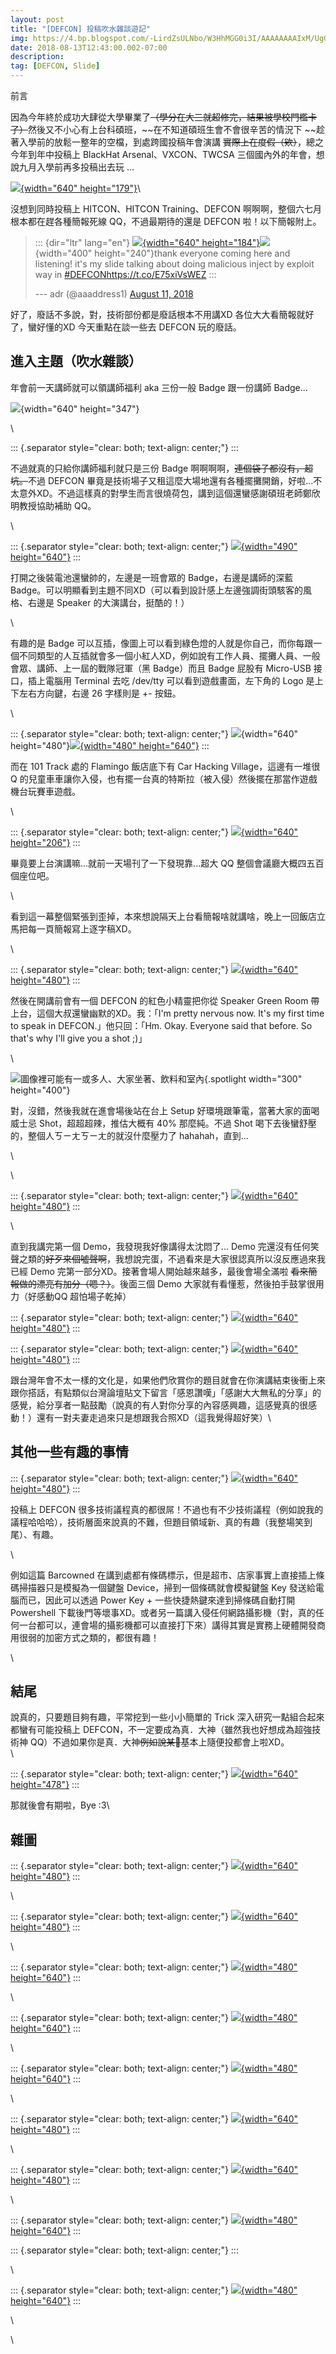 ```yaml
---
layout: post
title: "[DEFCON] 投稿吹水雜談遊記"
img: https://4.bp.blogspot.com/-LirdZsULNbo/W3HhMGG0i3I/AAAAAAAAIxM/UgGVS1wFVG4I4lwP0u1CnPQxzsgPOfocACK4BGAYYCw/s72-c/%25E8%259E%25A2%25E5%25B9%2595%25E5%25BF%25AB%25E7%2585%25A7%2B2018-08-13%2B%25E4%25B8%258B%25E5%258D%258812.51.01.png 
date: 2018-08-13T12:43:00.002-07:00
description: 
tag: [DEFCON, Slide]
---
```



前言

<div>

因為今年終於成功大肆從大學畢業了~~（學分在大三就超修完，結果被學校門檻卡了）~~然後又不小心有上台科碩班，~~在不知道碩班生會不會很辛苦的情況下 ~~趁著入學前的放鬆一整年的空檔，到處跨國投稿年會演講
~~實際上在度假（欸）~~，總之今年到年中投稿上 BlackHat
Arsenal、VXCON、TWCSA 三個國內外的年會，想說九月入學前再多投稿出去玩
...

[![](https://4.bp.blogspot.com/-LirdZsULNbo/W3HhMGG0i3I/AAAAAAAAIxM/UgGVS1wFVG4I4lwP0u1CnPQxzsgPOfocACK4BGAYYCw/s640/%25E8%259E%25A2%25E5%25B9%2595%25E5%25BF%25AB%25E7%2585%25A7%2B2018-08-13%2B%25E4%25B8%258B%25E5%258D%258812.51.01.png){width="640"
height="179"}](http://4.bp.blogspot.com/-LirdZsULNbo/W3HhMGG0i3I/AAAAAAAAIxM/UgGVS1wFVG4I4lwP0u1CnPQxzsgPOfocACK4BGAYYCw/s1600/%25E8%259E%25A2%25E5%25B9%2595%25E5%25BF%25AB%25E7%2585%25A7%2B2018-08-13%2B%25E4%25B8%258B%25E5%258D%258812.51.01.png)\

沒想到同時投稿上 HITCON、HITCON Training、DEFCON
啊啊啊，整個六七月根本都在趕各種簡報死線 QQ，不過最期待的還是 DEFCON
啦！以下簡報附上。

</div>

> ::: {dir="ltr" lang="en"}
> [](https://www.blogger.com/blogger.g?blogID=1335849442109808564)[![](blob:https://www.blogger.com/a9995c7a-a665-4a19-9b87-d4d10eceae40){width="640"
> height="184"}](https://www.blogger.com/blogger.g?blogID=1335849442109808564)![](blob:https://www.blogger.com/ecac0ebc-d170-4790-99c6-7212c24c66bb){width="400"
> height="240"}thank everyone coming here and listening! it\'s my slide
> talking about doing malicious inject by exploit way in
> [\#DEFCON](https://twitter.com/hashtag/DEFCON?src=hash&ref_src=twsrc%5Etfw)<https://t.co/E75xiVsWEZ>
> :::
>
> --- adr (\@aaaddress1) [August 11,
> 2018](https://twitter.com/aaaddress1/status/1028408931008147456?ref_src=twsrc%5Etfw)

好了，廢話不多說，對，技術部份都是廢話根本不用講XD
各位大大看簡報就好了，蠻好懂的XD 今天重點在談一些去 DEFCON 玩的廢話。

進入主題（吹水雜談）
--------------------

<div>

年會前一天講師就可以領講師福利 aka 三份一般 Badge 跟一份講師 Badge\...

</div>

<div>

![](https://3.bp.blogspot.com/-6m0fICAec5g/W3HiBPAaBeI/AAAAAAAAIxU/9zHdOTApEVox2VAZ-hTKz_hVoApj6ifWwCLcBGAs/s640/%25E8%259E%25A2%25E5%25B9%2595%25E5%25BF%25AB%25E7%2585%25A7%2B2018-08-13%2B%25E4%25B8%258B%25E5%258D%258812.54.10.png){width="640"
height="347"}

</div>

\

<div>

::: {.separator style="clear: both; text-align: center;"}
:::

不過就真的只給你講師福利就只是三份 Badge
啊啊啊啊，~~連個袋子都沒有，超坑。~~不過 DEFCON
畢竟是技術場子又租這麼大場地還有各種擺攤開銷，好啦\...不太意外XD。不過這樣真的對學生而言很燒荷包，講到這個還蠻感謝碩班老師鄭欣明教授協助補助
QQ。

</div>

<div>

\

</div>

<div>

::: {.separator style="clear: both; text-align: center;"}
[![](https://3.bp.blogspot.com/-ljS8oBWuQss/W3Hipt-VEiI/AAAAAAAAIxc/tHUgGxF_yZUDXJK283BKp0htkvyIepekACLcBGAs/s640/IMG_6256B50B4028-1.jpeg){width="490"
height="640"}](https://3.bp.blogspot.com/-ljS8oBWuQss/W3Hipt-VEiI/AAAAAAAAIxc/tHUgGxF_yZUDXJK283BKp0htkvyIepekACLcBGAs/s1600/IMG_6256B50B4028-1.jpeg)
:::

<div>

打開之後裝電池還蠻帥的，左邊是一班會眾的 Badge，右邊是講師的深藍
Badge。可以明顯看到主題不同XD（可以看到設計感上左邊強調街頭駭客的風格、右邊是
Speaker 的大演講台，挺酷的！）

</div>

<div>

\

</div>

<div>

有趣的是 Badge
可以互插，像圖上可以看到綠色燈的人就是你自己，而你每跟一個不同類型的人互插就會多一個小紅人XD，例如說有工作人員、擺攤人員、一般會眾、講師、上一屆的戰隊冠軍（黑
Badge）而且 Badge 屁股有 Micro-USB 接口，插上電腦用 Terminal 去吃
/dev/tty 可以看到遊戲畫面，左下角的 Logo 是上下左右方向鍵，右邊 26
字樣則是 +- 按鈕。

</div>

<div>

\

::: {.separator style="clear: both; text-align: center;"}
![](blob:https://www.blogger.com/d885f1cc-491a-406b-8dac-3ae4e668e1e1){width="640"
height="480"}[![](https://3.bp.blogspot.com/-lkCuNpABE2Q/W3Hi-syhpsI/AAAAAAAAIxk/iuSMoV3sTXcvJ4VP6WUfkGSqSr7CXYmLgCLcBGAs/s640/IMG_6232.HEIC){width="480"
height="640"}](https://3.bp.blogspot.com/-lkCuNpABE2Q/W3Hi-syhpsI/AAAAAAAAIxk/iuSMoV3sTXcvJ4VP6WUfkGSqSr7CXYmLgCLcBGAs/s1600/IMG_6232.HEIC)
:::

<div>

而在 101 Track 處的 Flamingo 飯店底下有 Car Hacking
Village，這邊有一堆很 Q
的兒童車車讓你入侵，也有擺一台真的特斯拉（被入侵）然後擺在那當作遊戲機台玩賽車遊戲。

</div>

<div>

\

</div>

<div>

::: {.separator style="clear: both; text-align: center;"}
[![](https://3.bp.blogspot.com/-lUFQThQ4H1Y/W3HjmfVXM_I/AAAAAAAAIxs/dfc9yPqXgwIUV69XMC0TC_Lg1wrGEa9xwCLcBGAs/s640/photo_2018-08-10_13-36-26.jpg){width="640"
height="206"}](https://3.bp.blogspot.com/-lUFQThQ4H1Y/W3HjmfVXM_I/AAAAAAAAIxs/dfc9yPqXgwIUV69XMC0TC_Lg1wrGEa9xwCLcBGAs/s1600/photo_2018-08-10_13-36-26.jpg)
:::

畢竟要上台演講嘛\...就前一天場刊了一下發現靠\...超大 QQ
整個會議廳大概四五百個座位吧。

</div>

<div>

\

<div>

看到這一幕整個緊張到歪掉，本來想說隔天上台看簡報啥就講啥，晚上一回飯店立馬把每一頁簡報寫上逐字稿XD。

</div>

<div>

\

</div>

::: {.separator style="clear: both; text-align: center;"}
[![](https://3.bp.blogspot.com/-gOzM4dPIdEE/W3HkHIP3SmI/AAAAAAAAIx4/KlBgAFSwGxsTBeChlTUWWFaCHOD04qJFACLcBGAs/s640/IMG_5897.HEIC){width="640"
height="480"}](https://3.bp.blogspot.com/-gOzM4dPIdEE/W3HkHIP3SmI/AAAAAAAAIx4/KlBgAFSwGxsTBeChlTUWWFaCHOD04qJFACLcBGAs/s1600/IMG_5897.HEIC)
:::

<div>

然後在開講前會有一個 DEFCON 的紅色小精靈把你從 Speaker Green Room
帶上台，這個大叔還蠻幽默的XD。我：「I\'m pretty nervous now. It\'s my
first time to speak in DEFCON.」他只回：「Hm. Okay. Everyone said that
before. So that\'s why I\'ll give you a shot ;)」

</div>

<div>

\

</div>

<div>

![圖像裡可能有一或多人、大家坐著、飲料和室內](https://scontent-sjc3-1.xx.fbcdn.net/v/t1.0-9/39010503_1970993379619614_5302473289707290624_n.jpg?_nc_cat=0&oh=131e82b6249ae93a06c9c8193d8b35a7&oe=5BF14404){.spotlight
width="300" height="400"}

</div>

<div>

對，沒錯，然後我就在進會場後站在台上 Setup
好環境跟筆電，當著大家的面喝威士忌 Shot，超超超辣，推估大概有 40%
那麼純。不過 Shot 喝下去後蠻舒壓的，整個人ㄎㄧㄤㄎㄧㄤ的就沒什麼壓力了
hahahah，直到\...

</div>

<div>

\

</div>

\

::: {.separator style="clear: both; text-align: center;"}
[![](https://1.bp.blogspot.com/-vCdv48Xb8CU/W3HkgSfEySI/AAAAAAAAIyA/FuUa1gH-Yx0GbSngNtioCXB6HwNQh8TbgCLcBGAs/s640/IMG_4471.HEIC){width="640"
height="480"}](https://1.bp.blogspot.com/-vCdv48Xb8CU/W3HkgSfEySI/AAAAAAAAIyA/FuUa1gH-Yx0GbSngNtioCXB6HwNQh8TbgCLcBGAs/s1600/IMG_4471.HEIC)
:::

\

</div>

<div>

直到我講完第一個 Demo，我發現我好像講得太沈悶了\... Demo
完還沒有任何笑聲之類的~~好歹來個噓聲啊~~，我想說完蛋，不過看來是大家很認真所以沒反應過來我已經
Demo
完第一部分XD。接著會場人開始越來越多，最後會場全滿啦 ~~看來簡報做的漂亮有加分（嗯？）~~。後面三個
Demo 大家就有看懂惹，然後拍手鼓掌很用力（好感動QQ 超怕場子乾掉）

</div>

<div>

::: {.separator style="clear: both; text-align: center;"}
[![](https://2.bp.blogspot.com/-CULkMEqhslc/W3HkrF1eAVI/AAAAAAAAIyI/AJ9PmnwSc1o-eULCXB6OJeh4nySmZEzJgCLcBGAs/s640/IMG_5404.HEIC){width="640"
height="480"}](https://2.bp.blogspot.com/-CULkMEqhslc/W3HkrF1eAVI/AAAAAAAAIyI/AJ9PmnwSc1o-eULCXB6OJeh4nySmZEzJgCLcBGAs/s1600/IMG_5404.HEIC)
:::

::: {.separator style="clear: both; text-align: center;"}
[![](https://2.bp.blogspot.com/--A4qXaB79xE/W3Hkq9tfetI/AAAAAAAAIyE/beoHlL_mK8kNsQVSglJXxcDxFKnkCEgZQCLcBGAs/s640/IMG_7142.HEIC){width="640"
height="480"}](https://2.bp.blogspot.com/--A4qXaB79xE/W3Hkq9tfetI/AAAAAAAAIyE/beoHlL_mK8kNsQVSglJXxcDxFKnkCEgZQCLcBGAs/s1600/IMG_7142.HEIC)
:::

跟台灣年會不太一樣的文化是，如果他們欣賞你的題目就會在你演講結束後衝上來跟你搭話，有點類似台灣論壇貼文下留言「感恩讚嘆」「感謝大大無私的分享」的感覺，給分享者一點鼓勵（說真的有人對你分享的內容感興趣，這感覺真的很感動！）還有一對夫妻走過來只是想跟我合照XD（這我覺得超好笑）\

其他一些有趣的事情
------------------

<div>

::: {.separator style="clear: both; text-align: center;"}
[![](https://1.bp.blogspot.com/-_vQZSeRbIw8/W3Hk1ou7QzI/AAAAAAAAIyM/z-mYE0Mo7Ck6J1AW5qGL_H9tsCY-xBNVwCLcBGAs/s640/IMG_3710.HEIC){width="640"
height="480"}](https://1.bp.blogspot.com/-_vQZSeRbIw8/W3Hk1ou7QzI/AAAAAAAAIyM/z-mYE0Mo7Ck6J1AW5qGL_H9tsCY-xBNVwCLcBGAs/s1600/IMG_3710.HEIC)
:::

<div>

投稿上 DEFCON
很多技術議程真的都很屌！不過也有不少技術議程（例如說我的議程哈哈哈），技術層面來說真的不難，但題目領域新、真的有趣（我整場笑到尾）、有趣。

</div>

<div>

\

</div>

<div>

例如這篇 Barcowned
在講到處都有條碼標示，但是超市、店家事實上直接插上條碼掃描器只是模擬為一個鍵盤
Device，掃到一個條碼就會模擬鍵盤 Key 發送給電腦而已，因此可以透過 Power
Key + 一些快捷熱鍵來達到掃條碼自動打開 Powershell
下載後門等壞事XD。或者另一篇講入侵任何網路攝影機（對，真的任何一台都可以，連會場的攝影機都可以直接打下來）講得其實是實務上硬體開發商用很弱的加密方式之類的，都很有趣！

</div>

<div>

\

</div>

結尾
----

<div>

說真的，只要題目夠有趣，平常挖到一些小小簡單的 Trick
深入研究一點組合起來都蠻有可能投稿上
DEFCON，不一定要成為真．大神（雖然我也好想成為超強技術神
QQ）不過如果你是真．大神~~例如說某🍊~~基本上隨便投都會上啦XD。\
\

::: {.separator style="clear: both; text-align: center;"}
[![](https://3.bp.blogspot.com/--QVDym3SMUM/W3HmU3ZiFUI/AAAAAAAAIzI/kHqzGnoD5PIQUmo4FNqGSA35J_1Hf9tmACEwYBhgL/s640/39121893_685795041768530_6253672597171470336_n.jpg){width="640"
height="478"}](https://3.bp.blogspot.com/--QVDym3SMUM/W3HmU3ZiFUI/AAAAAAAAIzI/kHqzGnoD5PIQUmo4FNqGSA35J_1Hf9tmACEwYBhgL/s1600/39121893_685795041768530_6253672597171470336_n.jpg)
:::

那就後會有期啦，Bye :3\

雜圖
----

</div>

<div>

::: {.separator style="clear: both; text-align: center;"}
[![](https://3.bp.blogspot.com/-QS2aQusni20/W3Hl2RrVGmI/AAAAAAAAIyg/4aRpA3z5JUsmr14Tq0oJbDMlcn2GaHrqQCLcBGAs/s640/IMG_2550.HEIC){width="640"
height="480"}](https://3.bp.blogspot.com/-QS2aQusni20/W3Hl2RrVGmI/AAAAAAAAIyg/4aRpA3z5JUsmr14Tq0oJbDMlcn2GaHrqQCLcBGAs/s1600/IMG_2550.HEIC)
:::

\

::: {.separator style="clear: both; text-align: center;"}
[![](https://2.bp.blogspot.com/-mMg29MUgQxo/W3HmE624-jI/AAAAAAAAIyk/wUWz7gcrMcgwEET-gc-urnCFeQMz5Nf8ACLcBGAs/s640/IMG_7644.HEIC){width="640"
height="480"}](https://2.bp.blogspot.com/-mMg29MUgQxo/W3HmE624-jI/AAAAAAAAIyk/wUWz7gcrMcgwEET-gc-urnCFeQMz5Nf8ACLcBGAs/s1600/IMG_7644.HEIC)
:::

\

::: {.separator style="clear: both; text-align: center;"}
[![](https://2.bp.blogspot.com/-S6SGFrI2BYA/W3HmUhc8GsI/AAAAAAAAIzE/azcotqF2XZga5OzLHyzw9_pOhj07lI8PwCLcBGAs/s640/camphoto_758783491.JPG){width="480"
height="640"}](https://2.bp.blogspot.com/-S6SGFrI2BYA/W3HmUhc8GsI/AAAAAAAAIzE/azcotqF2XZga5OzLHyzw9_pOhj07lI8PwCLcBGAs/s1600/camphoto_758783491.JPG)
:::

\

::: {.separator style="clear: both; text-align: center;"}
[![](https://3.bp.blogspot.com/-esGxpp3tYU0/W3HmSGfWCyI/AAAAAAAAIy0/C-KLfiM3SkksWNqB5BQdUTkmWoT55TVEwCLcBGAs/s640/IMG_0359.HEIC){width="480"
height="640"}](https://3.bp.blogspot.com/-esGxpp3tYU0/W3HmSGfWCyI/AAAAAAAAIy0/C-KLfiM3SkksWNqB5BQdUTkmWoT55TVEwCLcBGAs/s1600/IMG_0359.HEIC)
:::

\

::: {.separator style="clear: both; text-align: center;"}
[![](https://4.bp.blogspot.com/-Qz_Xnf0daqQ/W3HmRxgtKEI/AAAAAAAAIys/hJbFgrb6u84MGDzUUeCvJvFGSJQyKJlWQCLcBGAs/s640/IMG_0710.HEIC){width="480"
height="640"}](https://4.bp.blogspot.com/-Qz_Xnf0daqQ/W3HmRxgtKEI/AAAAAAAAIys/hJbFgrb6u84MGDzUUeCvJvFGSJQyKJlWQCLcBGAs/s1600/IMG_0710.HEIC)
:::

\

::: {.separator style="clear: both; text-align: center;"}
[![](https://1.bp.blogspot.com/-cIzfqKS05-g/W3HmULCJwLI/AAAAAAAAIzA/5slFAVk9at4NfLYaWxi76-E12sGi8Nx4QCLcBGAs/s640/IMG_3636.HEIC){width="640"
height="480"}](https://1.bp.blogspot.com/-cIzfqKS05-g/W3HmULCJwLI/AAAAAAAAIzA/5slFAVk9at4NfLYaWxi76-E12sGi8Nx4QCLcBGAs/s1600/IMG_3636.HEIC)
:::

\

::: {.separator style="clear: both; text-align: center;"}
[![](https://3.bp.blogspot.com/-9QNhpWcWN1E/W3Hl2SjiuPI/AAAAAAAAIyc/L35xShCdpn82sjS7xlG7EqiwPBdYL_iVgCLcBGAs/s640/IMG_2433.HEIC){width="640"
height="480"}](https://3.bp.blogspot.com/-9QNhpWcWN1E/W3Hl2SjiuPI/AAAAAAAAIyc/L35xShCdpn82sjS7xlG7EqiwPBdYL_iVgCLcBGAs/s1600/IMG_2433.HEIC)
:::

\

::: {.separator style="clear: both; text-align: center;"}
[![](https://3.bp.blogspot.com/-D_iHRlkHCdw/W3HmSm7bXwI/AAAAAAAAIy4/ijnXCqbE5ck0Wr_i572u-dmRWUiES0CkACLcBGAs/s640/IMG_0908.HEIC){width="480"
height="640"}](https://3.bp.blogspot.com/-D_iHRlkHCdw/W3HmSm7bXwI/AAAAAAAAIy4/ijnXCqbE5ck0Wr_i572u-dmRWUiES0CkACLcBGAs/s1600/IMG_0908.HEIC)
:::

::: {.separator style="clear: both; text-align: center;"}
:::

\

::: {.separator style="clear: both; text-align: center;"}
[![](https://2.bp.blogspot.com/-k7bXaLOqCak/W3HmSLp5uNI/AAAAAAAAIyw/zhtczPX0JWEXQpDkEIT_jr3G8oIHUNrhgCLcBGAs/s640/IMG_0712.HEIC){width="480"
height="640"}](https://2.bp.blogspot.com/-k7bXaLOqCak/W3HmSLp5uNI/AAAAAAAAIyw/zhtczPX0JWEXQpDkEIT_jr3G8oIHUNrhgCLcBGAs/s1600/IMG_0712.HEIC)
:::

\

</div>

<div>

\

</div>

</div>

</div>

</div>

</div>
